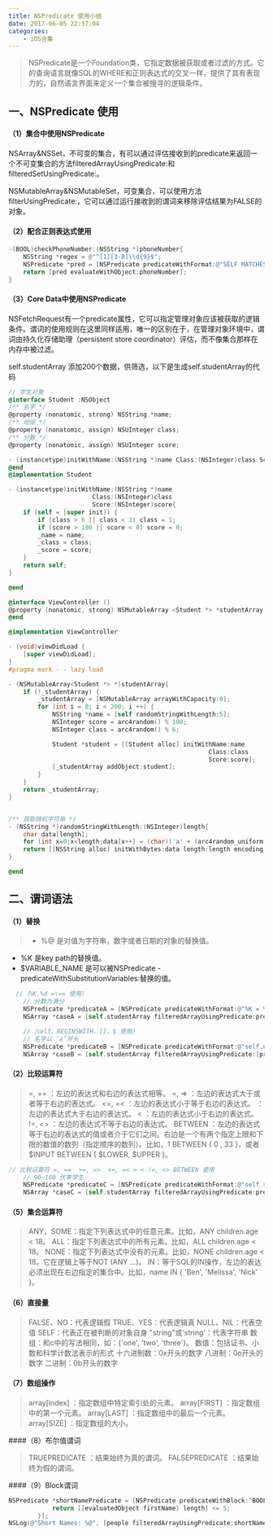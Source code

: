 ```yaml
---
title: NSPredicate 使用小结
date: 2017-06-05 22:37:04
categories: 
	- iOS合集
---
```

> NSPredicate是一个Foundation类，它指定数据被获取或者过滤的方式。它的查询语言就像SQL的WHERE和正则表达式的交叉一样，提供了具有表现力的，自然语言界面来定义一个集合被搜寻的逻辑条件。

## 一、NSPredicate 使用
#### （1）集合中使用NSPredicate

NSArray&NSSet，不可变的集合，有可以通过评估接收到的predicate来返回一个不可变集合的方法filteredArrayUsingPredicate:和filteredSetUsingPredicate:。

NSMutableArray&NSMutableSet，可变集合，可以使用方法filterUsingPredicate:，它可以通过运行接收到的谓词来移除评估结果为FALSE的对象。

#### （2）配合正则表达式使用

```objectivec
-(BOOL)checkPhoneNumber:(NSString *)phoneNumber{
    NSString *regex = @"^[1][3-8]\\d{9}$";
    NSPredicate *pred = [NSPredicate predicateWithFormat:@"SELF MATCHES %@", regex];
    return [pred evaluateWithObject:phoneNumber];
}
```

#### （3）Core Data中使用NSPredicate

NSFetchRequest有一个predicate属性，它可以指定管理对象应该被获取的逻辑条件。谓词的使用规则在这里同样适用，唯一的区别在于，在管理对象环境中，谓词由持久化存储助理（persistent store coordinator）评估，而不像集合那样在内存中被过滤。

self.studentArray 添加200个数据，供筛选，以下是生成self.studentArray的代码

```objectivec
// 学生对象
@interface Student :NSObject
/** 名字 */
@property (nonatomic, strong) NSString *name;
/** 班级 */
@property (nonatomic, assign) NSUInteger class;
/** 分数 */
@property (nonatomic, assign) NSUInteger score;

- (instancetype)initWithName:(NSString *)name Class:(NSInteger)class Score:(NSInteger)score;
@end
@implementation Student

- (instancetype)initWithName:(NSString *)name
                       Class:(NSInteger)class
                       Score:(NSInteger)score{
    if (self = [super init]) {
        if (class > 6 || class < 1) class = 1;
        if (score > 100 || score < 0) score = 0;
        _name = name;
        _class = class;
        _score = score;
    }
    return self;
}

@end
```

```objectivec
@interface ViewController ()
@property (nonatomic, strong) NSMutableArray <Student *> *studentArray;
@end

@implementation ViewController

- (void)viewDidLoad {
    [super viewDidLoad];
}
#pragma mark - - lazy load

- (NSMutableArray<Student *> *)studentArray{
    if (!_studentArray) {
        _studentArray = [NSMutableArray arrayWithCapacity:0];
        for (int i = 0; i < 200; i ++) {
            NSString *name = [self randomStringWithLength:5];
            NSInteger score = arc4random() % 100;
            NSInteger class = arc4random() % 6;

            Student *student = [[Student alloc] initWithName:name
                                                       Class:class
                                                       Score:score];
            [_studentArray addObject:student];
        }
    }
    return _studentArray;
}


/** 获取随机字符串 */
- (NSString *)randomStringWithLength:(NSInteger)length{
    char data[length];
    for (int x=0;x<length;data[x++] = (char)('a' + (arc4random_uniform(26))));
    return [[NSString alloc] initWithBytes:data length:length encoding:NSUTF8StringEncoding];
}

@end
```
## 二、谓词语法

#### （1）替换

> - %@ 是对值为字符串，数字或者日期的对象的替换值。
- %K 是key path的替换值。
- $VARIABLE_NAME 是可以被NSPredicate -predicateWithSubstitutionVariables:替换的值。

```objectivec
  //（%K,%d =\== 使用）
    // 分数为满分
    NSPredicate *predicateA = [NSPredicate predicateWithFormat:@"%K = %d",@"score",100];
    NSArray *caseA = [self.studentArray filteredArrayUsingPredicate:predicateA];

    //（self、BEGINSWITH、[]、$ 使用）
    // 名字以 ‘a’开头
    NSPredicate *predicateB = [NSPredicate predicateWithFormat:@"self.name BEGINSWITH[az] $beginningChar"];
    NSArray *caseB = [self.studentArray filteredArrayUsingPredicate:[predicateB predicateWithSubstitutionVariables:@{@"beginningChar": @"a"}]];
```

#### （2）比较运算符

> =, == ：左边的表达式和右边的表达式相等。
>=, => ：左边的表达式大于或者等于右边的表达式。
<=, =< ：左边的表达式小于等于右边的表达式。
> ：左边的表达式大于右边的表达式。
< ：左边的表达式小于右边的表达式。
!=, <> ：左边的表达式不等于右边的表达式。
BETWEEN ：左边的表达式等于右边的表达式的值或者介于它们之间。右边是一个有两个指定上限和下限的数值的数列（指定顺序的数列）。比如，1 BETWEEN { 0 , 33 }，或者$INPUT BETWEEN { $LOWER, $UPPER }。

```objectivec
// 比较运算符 =, ==  >=, =>  <=, =< > < !=, <> BETWEEN 使用
    // 90~100 优等学生
    NSPredicate *predicateC = [NSPredicate predicateWithFormat:@"self.score BETWEEN {90,100}"];
    NSArray *caseC = [self.studentArray filteredArrayUsingPredicate:predicateC];
```

#### （5）集合运算符

> ANY，SOME：指定下列表达式中的任意元素。比如，ANY children.age < 18。
ALL：指定下列表达式中的所有元素。比如，ALL children.age < 18。
NONE：指定下列表达式中没有的元素。比如，NONE children.age < 18。它在逻辑上等于NOT (ANY ...)。
IN：等于SQL的IN操作，左边的表达必须出现在右边指定的集合中。比如，name IN { 'Ben', 'Melissa', 'Nick' }。


#### （6）直接量

>FALSE、NO：代表逻辑假
TRUE、YES：代表逻辑真
NULL、NIL：代表空值
SELF：代表正在被判断的对象自身
"string"或'string'：代表字符串
数组：和c中的写法相同，如：{'one', 'two', 'three'}。
数值：包括证书、小数和科学计数法表示的形式
十六进制数：0x开头的数字
八进制：0o开头的数字
二进制：0b开头的数字

#### （7）数组操作

> array[index] ：指定数组中特定索引处的元素。
array[FIRST] ：指定数组中的第一个元素。
array[LAST] ：指定数组中的最后一个元素。
array[SIZE] ：指定数组的大小。

####（8）布尔值谓词
>TRUEPREDICATE ：结果始终为真的谓词。
FALSEPREDICATE ：结果始终为假的谓词。

####（9）Block谓词

```objectivec
NSPredicate *shortNamePredicate = [NSPredicate predicateWithBlock:^BOOL(id evaluatedObject, NSDictionary *bindings) {
            return [[evaluatedObject firstName] length] <= 5;
        }];
NSLog(@"Short Names: %@", [people filteredArrayUsingPredicate:shortNamePredicate]);
```


